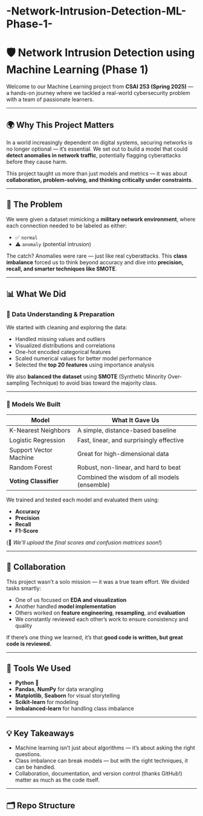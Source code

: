 # -Network-Intrusion-Detection-ML-Phase-1-

# 🛡️ Network Intrusion Detection using Machine Learning (Phase 1)

Welcome to our Machine Learning project from **CSAI 253 (Spring 2025)** — a hands-on journey where we tackled a real-world cybersecurity problem with a team of passionate learners.

---

## 🌍 Why This Project Matters

In a world increasingly dependent on digital systems, securing networks is no longer optional — it’s essential. We set out to build a model that could **detect anomalies in network traffic**, potentially flagging cyberattacks before they cause harm.  

This project taught us more than just models and metrics — it was about **collaboration, problem-solving, and thinking critically under constraints**.

---

## 🧩 The Problem

We were given a dataset mimicking a **military network environment**, where each connection needed to be labeled as either:

- ✅ `normal`
- ⚠️ `anomaly` (potential intrusion)

The catch? Anomalies were rare — just like real cyberattacks. This **class imbalance** forced us to think beyond accuracy and dive into **precision, recall, and smarter techniques like SMOTE**.

---

## 📊 What We Did

### 🔎 Data Understanding & Preparation
We started with cleaning and exploring the data:
- Handled missing values and outliers
- Visualized distributions and correlations
- One-hot encoded categorical features
- Scaled numerical values for better model performance
- Selected the **top 20 features** using importance analysis

We also **balanced the dataset** using **SMOTE** (Synthetic Minority Over-sampling Technique) to avoid bias toward the majority class.

---

### 🤖 Models We Built

| Model                | What It Gave Us                                |
|---------------------|-------------------------------------------------|
| K-Nearest Neighbors | A simple, distance-based baseline               |
| Logistic Regression | Fast, linear, and surprisingly effective        |
| Support Vector Machine | Great for high-dimensional data             |
| Random Forest        | Robust, non-linear, and hard to beat            |
| **Voting Classifier**| Combined the wisdom of all models (ensemble)   |

We trained and tested each model and evaluated them using:
- **Accuracy**
- **Precision**
- **Recall**
- **F1-Score**

(📌 *We’ll upload the final scores and confusion matrices soon!*)

---

## 🤝 Collaboration

This project wasn’t a solo mission — it was a true team effort. We divided tasks smartly:
- One of us focused on **EDA and visualization**
- Another handled **model implementation**
- Others worked on **feature engineering**, **resampling**, and **evaluation**
- We constantly reviewed each other’s work to ensure consistency and quality

If there’s one thing we learned, it’s that **good code is written, but great code is reviewed.**

---

## 🧰 Tools We Used

- **Python** 🐍
- **Pandas**, **NumPy** for data wrangling
- **Matplotlib**, **Seaborn** for visual storytelling
- **Scikit-learn** for modeling
- **Imbalanced-learn** for handling class imbalance

---

## 💡 Key Takeaways

- Machine learning isn’t just about algorithms — it’s about asking the right questions.
- Class imbalance can break models — but with the right techniques, it can be handled.
- Collaboration, documentation, and version control (thanks GitHub!) matter as much as the code itself.

---

## 🗂️ Repo Structure

